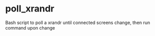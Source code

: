 # poll_xrandr
Bash script to poll a xrandr until connected screens change, then run command upon change

